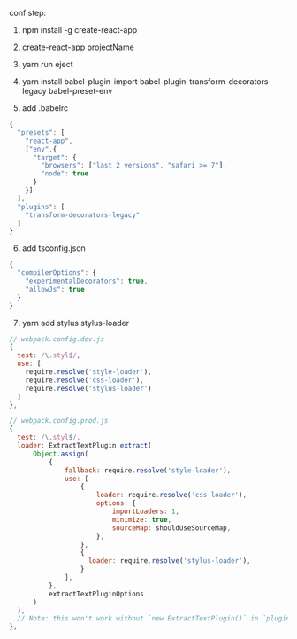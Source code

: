 conf step:

1. npm install -g create-react-app

2. create-react-app projectName

3. yarn run eject

4. yarn install babel-plugin-import babel-plugin-transform-decorators-legacy babel-preset-env

5. add .babelrc

```js
{
  "presets": [
    "react-app",
    ["env",{
      "target": { 
        "browsers": ["last 2 versions", "safari >= 7"],
        "node": true
      }
    }]
  ],
  "plugins": [
    "transform-decorators-legacy"
  ]
}

```

6. add tsconfig.json

```js
{
  "compilerOptions": {
    "experimentalDecorators": true,
    "allowJs": true
  }
}
```

7. yarn add stylus stylus-loader

```js
// webpack.config.dev.js
{
  test: /\.styl$/,
  use: [
    require.resolve('style-loader'),
    require.resolve('css-loader'),
    require.resolve('stylus-loader')
  ]
},

// webpack.config.prod.js
{
  test: /\.styl$/,
  loader: ExtractTextPlugin.extract(
      Object.assign(
          {
              fallback: require.resolve('style-loader'),
              use: [
                  {
                      loader: require.resolve('css-loader'),
                      options: {
                          importLoaders: 1,
                          minimize: true,
                          sourceMap: shouldUseSourceMap,
                      },
                  },
                  {
                    loader: require.resolve('stylus-loader'),
                  }
              ],
          },
          extractTextPluginOptions
      )
  ),
  // Note: this won't work without `new ExtractTextPlugin()` in `plugins`.
},
```
